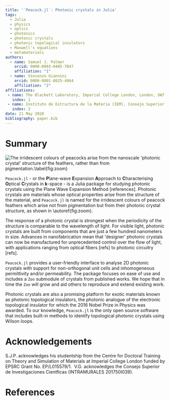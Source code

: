 ```yaml
---
title: '`Peacock.jl`: Photonic crystals in Julia'
tags:
  - Julia
  - physics
  - optics
  - photonics
  - photonic crystals
  - photonic topological insulators
  - Maxwell's equations
  - metamaterials
authors:
  - name: Samuel J. Palmer
    orcid: 0000-0003-0485-7047
    affiliation: "1"
  - name: Vincenzo Giannini
    orcid: 0000-0001-8025-4964
    affiliation: "2"
affiliations:
 - name: The Blackett Laboratory, Imperial College London, London, SW7 2AZ, UK
   index: 1
 - name: Instituto de Estructura de la Materia (IEM), Consejo Superior de Investigaciones Científicas (CSIC), Serrano 121, 28006, Madrid, Spain
   index: 2
date: 21 May 2020
bibliography: paper.bib
---
```


# Summary

![The irridescent colours of peacocks arise from the nanoscale 'photonic
crystal' structure of the feathers, rather than from
pigmentation.\label{fig:zoom}](../zoom.png)

`Peacock.jl` -
or the **P**lane-wave **E**xpansion **A**pproach to **C**haracterising
**O**ptical **C**rystals in **k**-space -
is a Julia package for studying photonic crystals using the Plane
Wave Expansion Method [references].
Photonic crystals are materials whose optical properties arise from the
structure of the material, and `Peacock.jl` is named for the irridescent colours of
peacock feathers which arise not from pigmentation but from their photonic
crystal structure, as shown in \autoref{fig:zoom}.

The response of a photonic crystal is strongest
when the periodicity of the structure is comparable to the wavelength of light.
For visible light, photonic crystals are built from components that are just a
few hundred nanometers in size. Advances in nanofabrication mean that 'designer'
photonic crystals can now be manufactured for unprecedented control over the
flow of light, with applications ranging from optical fibers [refs] to photonic
circuitry [refs].

`Peacock.jl` provides a user-friendly interface to analyse 2D photonic crystals
with support for non-orthogonal unit cells and inhomogeneous permittivity and/or
permeability. The package focuses on ease of use and includes a `Zoo` submodule
of crystals from published works. We hope that in time the `Zoo` will grow and
aid others to reproduce and extend existing work.

Photonic crystals are also a promising platform for exotic materials known as
photonic topological insulators, the photonic analogue of the electronic
topological insulator for which the 2016 Nobel Prize in Physics was awarded.
To our knowledge, `Peacock.jl` is the only open source software that includes
built-in methods to identify topological photonic crystals using Wilson loops.

# Acknowledgements

S.J.P. acknowledges his studentship from the Centre for Doctoral Training on
Theory and Simulation of Materials at Imperial College London funded
by EPSRC Grant No. EP/L015579/1.
​
V.G. acknowledges the Consejo Superior de Investigaciones Cientficas
(INTRAMURALES 201750I039).

# References